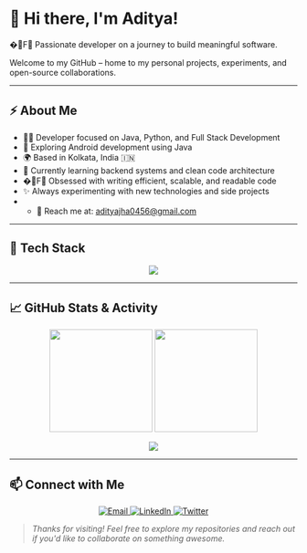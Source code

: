# 👋 Hi there, I'm Aditya!

�෼F🌟 Passionate developer on a journey to build meaningful software.

Welcome to my GitHub – home to my personal projects, experiments, and open-source collaborations.

---

## ⚡ About Me

* 👨‍💻 Developer focused on Java, Python, and Full Stack Development
* 📱 Exploring Android development using Java
* 🌍 Based in Kolkata, India 🇮🇳
* 🌱 Currently learning backend systems and clean code architecture
* �෼F🇠 Obsessed with writing efficient, scalable, and readable code
* ✨ Always experimenting with new technologies and side projects
* * 📧 Reach me at: [adityajha0456@gmail.com](mailto:adityajha0456@gmail.com)

---

## 🔧 Tech Stack

<p align="center">
  <img src="https://skillicons.dev/icons?i=java,python,js,ts,react,nodejs,docker&theme=dark" />
</p>

---

## 📈 GitHub Stats & Activity

<p align="center">
  <img src="https://github-readme-stats.vercel.app/api?username=ajstyles004&show_icons=true&theme=radical&hide_border=true" height="180"/>
  <img src="https://github-readme-streak-stats.herokuapp.com/?user=ajstyles004&theme=radical&hide_border=true" height="180"/>
</p>

<p align="center">
  <img src="https://github-readme-activity-graph.vercel.app/graph?username=ajstyles004&theme=github-compact&hide_border=true&color=00ff00&line=00ff00&point=00ff00" />
</p>

---

## 📫 Connect with Me

<p align="center">
  <a href="mailto:adityajha0456@gmail.com">
    <img src="https://img.shields.io/badge/Email-D14836?style=for-the-badge&logo=gmail&logoColor=white" alt="Email"/>
  </a>
  <a href="https://linkedin.com/in/aditya-jha004">
    <img src="https://img.shields.io/badge/LinkedIn-0A66C2?style=for-the-badge&logo=linkedin&logoColor=white" alt="LinkedIn"/>
  </a>
  <a href="https://twitter.com/ajstyles_04">
    <img src="https://img.shields.io/badge/Twitter-1DA1F2?style=for-the-badge&logo=twitter&logoColor=white" alt="Twitter"/>
  </a>
</p>

> *Thanks for visiting! Feel free to explore my repositories and reach out if you'd like to collaborate on something awesome.*

